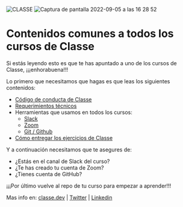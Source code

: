 ![CLASSE](https://user-images.githubusercontent.com/3619686/188469739-f4ca7197-28f9-4f0a-8ca0-6ef9bc439543.png)
![Captura de pantalla 2022-09-05 a las 16 28 52](https://user-images.githubusercontent.com/3619686/188471808-1e6c95d5-ccad-4802-adfb-bac9a78ece5a.png)

# Contenidos comunes a todos los cursos de Classe


Si estás leyendo esto es que te has apuntado a uno de los cursos de Classe, ¡¡¡enhorabuena!!!

Lo primero que necesitamos que hagas es que leas los siguientes contenidos:

- [Código de conducta de Classe](./codigo-de-conducta.md)
- [Requerimientos técnicos](./requerimientos-tecnicos.md)
- Herramientas que usamos en todos los cursos:
  - [Slack](./herramienta-slack.md)
  - [Zoom](./herramienta-zoom.md)
  - [Git / Github](./herramienta-git.md)
- [Cómo entregar los ejercicios de Classe](./entrega-de-ejercicios.md)
  
Y a continuación necesitamos que te asegures de:

- ¿Estás en el canal de Slack del curso?
- ¿Te has creado tu cuenta de Zoom?
- ¿Tienes cuenta de GitHub?

¡¡¡Por último vuelve al repo de tu curso para empezar a aprender!!!

Mas info en: [classe.dev](https://classe.dev) | [Twitter](https://twitter.com/redradix) | [Linkedin](https://www.linkedin.com/company/redradix)

